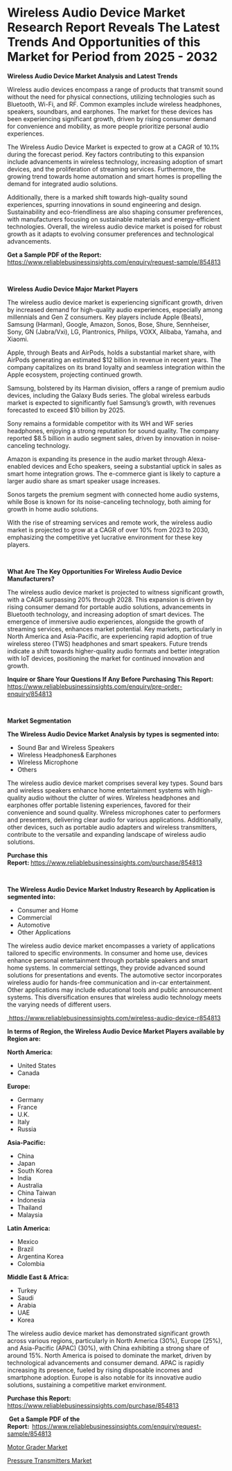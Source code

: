 <p><h1>Wireless Audio Device Market Research Report Reveals The Latest Trends And Opportunities of this Market for Period from 2025 - 2032</h1></p><p><strong>Wireless Audio Device Market Analysis and Latest Trends</strong></p>
<p><p>Wireless audio devices encompass a range of products that transmit sound without the need for physical connections, utilizing technologies such as Bluetooth, Wi-Fi, and RF. Common examples include wireless headphones, speakers, soundbars, and earphones. The market for these devices has been experiencing significant growth, driven by rising consumer demand for convenience and mobility, as more people prioritize personal audio experiences.</p><p>The Wireless Audio Device Market is expected to grow at a CAGR of 10.1% during the forecast period. Key factors contributing to this expansion include advancements in wireless technology, increasing adoption of smart devices, and the proliferation of streaming services. Furthermore, the growing trend towards home automation and smart homes is propelling the demand for integrated audio solutions.</p><p>Additionally, there is a marked shift towards high-quality sound experiences, spurring innovations in sound engineering and design. Sustainability and eco-friendliness are also shaping consumer preferences, with manufacturers focusing on sustainable materials and energy-efficient technologies. Overall, the wireless audio device market is poised for robust growth as it adapts to evolving consumer preferences and technological advancements.</p></p>
<p><strong>Get a Sample PDF of the Report:&nbsp;</strong> <a href="https://www.reliablebusinessinsights.com/enquiry/request-sample/854813?utm_campaign=1117&utm_medium=2&utm_source=Github&utm_content=ia&utm_term=17022025&utm_id=wireless-audio-device">https://www.reliablebusinessinsights.com/enquiry/request-sample/854813</a></p>
<p>&nbsp;</p>
<p><strong>Wireless Audio Device Major Market Players</strong></p>
<p><p>The wireless audio device market is experiencing significant growth, driven by increased demand for high-quality audio experiences, especially among millennials and Gen Z consumers. Key players include Apple (Beats), Samsung (Harman), Google, Amazon, Sonos, Bose, Shure, Sennheiser, Sony, GN (Jabra/Vxi), LG, Plantronics, Philips, VOXX, Alibaba, Yamaha, and Xiaomi.</p><p>Apple, through Beats and AirPods, holds a substantial market share, with AirPods generating an estimated $12 billion in revenue in recent years. The company capitalizes on its brand loyalty and seamless integration within the Apple ecosystem, projecting continued growth.</p><p>Samsung, bolstered by its Harman division, offers a range of premium audio devices, including the Galaxy Buds series. The global wireless earbuds market is expected to significantly fuel Samsung’s growth, with revenues forecasted to exceed $10 billion by 2025.</p><p>Sony remains a formidable competitor with its WH and WF series headphones, enjoying a strong reputation for sound quality. The company reported $8.5 billion in audio segment sales, driven by innovation in noise-canceling technology.</p><p>Amazon is expanding its presence in the audio market through Alexa-enabled devices and Echo speakers, seeing a substantial uptick in sales as smart home integration grows. The e-commerce giant is likely to capture a larger audio share as smart speaker usage increases.</p><p>Sonos targets the premium segment with connected home audio systems, while Bose is known for its noise-canceling technology, both aiming for growth in home audio solutions.</p><p>With the rise of streaming services and remote work, the wireless audio market is projected to grow at a CAGR of over 10% from 2023 to 2030, emphasizing the competitive yet lucrative environment for these key players.</p></p>
<p>&nbsp;</p>
<p><strong>What Are The Key Opportunities For Wireless Audio Device Manufacturers?</strong></p>
<p><p>The wireless audio device market is projected to witness significant growth, with a CAGR surpassing 20% through 2028. This expansion is driven by rising consumer demand for portable audio solutions, advancements in Bluetooth technology, and increasing adoption of smart devices. The emergence of immersive audio experiences, alongside the growth of streaming services, enhances market potential. Key markets, particularly in North America and Asia-Pacific, are experiencing rapid adoption of true wireless stereo (TWS) headphones and smart speakers. Future trends indicate a shift towards higher-quality audio formats and better integration with IoT devices, positioning the market for continued innovation and growth.</p></p>
<p><strong>Inquire or Share Your Questions If Any Before Purchasing This Report:</strong> <a href="https://www.reliablebusinessinsights.com/enquiry/pre-order-enquiry/854813?utm_campaign=1117&utm_medium=2&utm_source=Github&utm_content=ia&utm_term=17022025&utm_id=wireless-audio-device">https://www.reliablebusinessinsights.com/enquiry/pre-order-enquiry/854813</a></p>
<p>&nbsp;</p>
<p><strong>Market Segmentation</strong></p>
<p><strong>The Wireless Audio Device Market Analysis by types is segmented into:</strong></p>
<p><ul><li>Sound Bar and Wireless Speakers</li><li>Wireless Headphones& Earphones</li><li>Wireless Microphone</li><li>Others</li></ul></p>
<p><p>The wireless audio device market comprises several key types. Sound bars and wireless speakers enhance home entertainment systems with high-quality audio without the clutter of wires. Wireless headphones and earphones offer portable listening experiences, favored for their convenience and sound quality. Wireless microphones cater to performers and presenters, delivering clear audio for various applications. Additionally, other devices, such as portable audio adapters and wireless transmitters, contribute to the versatile and expanding landscape of wireless audio solutions.</p></p>
<p><strong>Purchase this Report:&nbsp;</strong><a href="https://www.reliablebusinessinsights.com/purchase/854813?utm_campaign=1117&utm_medium=2&utm_source=Github&utm_content=ia&utm_term=17022025&utm_id=wireless-audio-device">https://www.reliablebusinessinsights.com/purchase/854813</a></p>
<p>&nbsp;</p>
<p><strong>The Wireless Audio Device Market Industry Research by Application is segmented into:</strong></p>
<p><ul><li>Consumer and Home</li><li>Commercial</li><li>Automotive</li><li>Other Applications</li></ul></p>
<p><p>The wireless audio device market encompasses a variety of applications tailored to specific environments. In consumer and home use, devices enhance personal entertainment through portable speakers and smart home systems. In commercial settings, they provide advanced sound solutions for presentations and events. The automotive sector incorporates wireless audio for hands-free communication and in-car entertainment. Other applications may include educational tools and public announcement systems. This diversification ensures that wireless audio technology meets the varying needs of different users.</p></p>
<p><a href="https://www.reliablebusinessinsights.com/wireless-audio-device-r854813?utm_campaign=1117&utm_medium=2&utm_source=Github&utm_content=ia&utm_term=17022025&utm_id=wireless-audio-device">&nbsp;https://www.reliablebusinessinsights.com/wireless-audio-device-r854813</a></p>
<p><strong>In terms of Region, the Wireless Audio Device Market Players available by Region are:</strong></p>
<p>
    <p> <strong> North America: </strong>
        <ul>
            <li>United States</li>
            <li>Canada</li>
        </ul>
        </p> 
    <p> <strong> Europe: </strong>
        <ul>
            <li>Germany</li>
            <li>France</li>
            <li>U.K.</li>
            <li>Italy</li>
            <li>Russia</li>
        </ul>
        </p> 
    <p> <strong> Asia-Pacific: </strong>
        <ul>
            <li>China</li>
            <li>Japan</li>
            <li>South Korea</li>
            <li>India</li>
            <li>Australia</li>
            <li>China Taiwan</li>
            <li>Indonesia</li>
            <li>Thailand</li>
            <li>Malaysia</li>
        </ul>
        </p> 
    <p> <strong> Latin America: </strong>
        <ul>
            <li>Mexico</li>
            <li>Brazil</li>
            <li>Argentina Korea</li>
            <li>Colombia</li>
        </ul>
        </p> 
    <p> <strong> Middle East & Africa: </strong>
        <ul>
            <li>Turkey</li>
            <li>Saudi</li>
            <li>Arabia</li>
            <li>UAE</li>
            <li>Korea</li>
        </ul>
    </p>
    </p>
<p><p>The wireless audio device market has demonstrated significant growth across various regions, particularly in North America (30%), Europe (25%), and Asia-Pacific (APAC) (30%), with China exhibiting a strong share of around 15%. North America is poised to dominate the market, driven by technological advancements and consumer demand. APAC is rapidly increasing its presence, fueled by rising disposable incomes and smartphone adoption. Europe is also notable for its innovative audio solutions, sustaining a competitive market environment.</p></p>
<p><strong>Purchase this Report: </strong><a href="https://www.reliablebusinessinsights.com/purchase/854813?utm_campaign=1117&utm_medium=2&utm_source=Github&utm_content=ia&utm_term=17022025&utm_id=wireless-audio-device">https://www.reliablebusinessinsights.com/purchase/854813</a></p>
<p>&nbsp;<strong>Get a Sample PDF of the Report:&nbsp;&nbsp;</strong><a href="https://www.reliablebusinessinsights.com/enquiry/request-sample/854813?utm_campaign=1117&utm_medium=2&utm_source=Github&utm_content=ia&utm_term=17022025&utm_id=wireless-audio-device">https://www.reliablebusinessinsights.com/enquiry/request-sample/854813</a></p>
<p><strong></strong></p>
<p><p><a href="https://github.com/rotencohen7j/Market-Research-Report-List-1/blob/main/motor-grader-market.md?utm_campaign=1117&utm_medium=2&utm_source=Github&utm_content=ia&utm_term=17022025&utm_id=wireless-audio-device">Motor Grader Market</a></p><p><a href="https://github.com/indrystar/Market-Research-Report-List-5/blob/main/pressure-transmitters-market.md?utm_campaign=1117&utm_medium=2&utm_source=Github&utm_content=ia&utm_term=17022025&utm_id=wireless-audio-device">Pressure Transmitters Market</a></p></p>